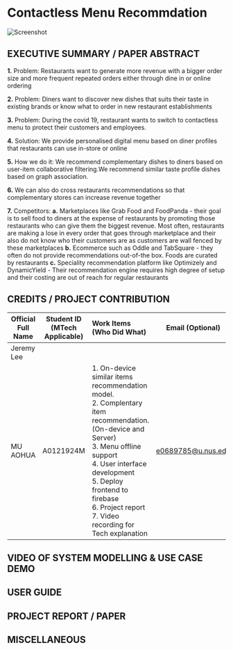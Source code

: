 # Contactless Menu Recommdation

![Screenshot](https://firebasestorage.googleapis.com/v0/b/kg-food.appspot.com/o/demo.png?alt=media)

## EXECUTIVE SUMMARY / PAPER ABSTRACT

**1.** Problem: Restaurants want to generate more revenue with a bigger order size and more frequent repeated orders either through dine in or online ordering

**2.** Problem: Diners want to discover new dishes that suits their taste in existing brands or know what to order in new restaurant establishments

**3.** Problem: During the covid 19, restaurant wants to switch to contactless menu to protect their customers and employees.

**4.** Solution: We provide personalised digital menu based on diner profiles that restaurants can use in-store or online

**5.** How we do it: We recommend complementary dishes to diners based on user-item collaborative filtering.We recommend similar taste profile dishes based on graph association.

**6.** We can also do cross restaurants recommendations so that complementary stores can increase revenue together

**7.** Competitors:
**a.** Marketplaces like Grab Food and FoodPanda - their goal is to sell food to diners at the expense of restaurants by promoting those restaurants who can give them the biggest revenue. Most often, restaurants are making a lose in every order that goes through marketplace and their also do not know who their customers are as customers are wall fenced by these marketplaces
**b.** Ecommerce such as Oddle and TabSquare - they often do not provide recommendations out-of-the box. Foods are curated by restaurants
**c.** Speciality recommendation platform like Optimizely and DynamicYield - Their recommendation engine requires high degree of setup and their costing are out of reach for regular restaurants

## CREDITS / PROJECT CONTRIBUTION

| Official Full Name | Student ID (MTech Applicable) | Work Items (Who Did What)                                                                                                                                                                                                                        |  Email (Optional)  |
| ------------------ | :---------------------------: | :----------------------------------------------------------------------------------------------------------------------------------------------------------------------------------------------------------------------------------------------- | :----------------: |
| Jeremy Lee         |                               |                                                                                                                                                                                                                                                  |                    |
| MU AOHUA           |           A0121924M           | 1. On-device similar items recommendation model. </br> 2. Complentary item recommendation. (On-device and Server) </br> 3. Menu offline support </br> 4. User interface development </br> 5. Deploy frontend to firebase </br> 6. Project report </br> 7. Video recording for Tech explanation | e0689785@u.nus.edu |

## VIDEO OF SYSTEM MODELLING & USE CASE DEMO

## USER GUIDE

## PROJECT REPORT / PAPER

## MISCELLANEOUS
